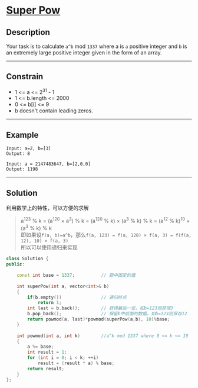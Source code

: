 # [Super Pow](https://leetcode.com/problems/super-pow/)

## Description

Your task is to calculate `a^b` mod `1337` where a is `a` positive integer and `b` is an extremely large positive integer given in the form of an array.

---

## Constrain
- 1 <= a <= 2<sup>31</sup> - 1
- 1 <= b.length <= 2000
- 0 <= b[i] <= 9
- b doesn't contain leading zeros.

---

## Example

```
Input: a=2, b=[3]
Output: 8
```

```
Input: a = 2147483647, b=[2,0,0]
Output: 1198
```

---

## Solution

利用数学上的特性，可以方便的求解<br/>
> a<sup>123</sup> % k = (a<sup>120</sup> × a<sup>3</sup>) % k = (a<sup>120</sup> % k) × (a<sup>3</sup> % k) % k = (a<sup>12</sup> % k)<sup>10</sup> × (a<sup>3</sup> % k) % k<br/>
> 即如果设`f(a, b)=a^b`，那么`f(a, 123) = f(a, 120) × f(a, 3) = f(f(a, 12), 10) × f(a, 3)`<br/>
> 所以可以使用递归来实现

```c++
class Solution {
public:
    
    const int base = 1337;          // 题中固定的值
    
    int superPow(int a, vector<int>& b) 
    {
        if(b.empty())               // 递归终点
            return 1;
        int last = b.back();        // 获得最后一位，如b=123则获得3
        b.pop_back();               // 保留b中前面的数据，如b=123则保存12
        return powmod(a, last)*powmod(superPow(a,b), 10)%base;
    }
    
    int powmod(int a, int k)        //a^k mod 1337 where 0 <= k <= 10
    {
        a %= base;
        int result = 1;
        for (int i = 0; i < k; ++i)
            result = (result * a) % base;
        return result;
    }
};
```
